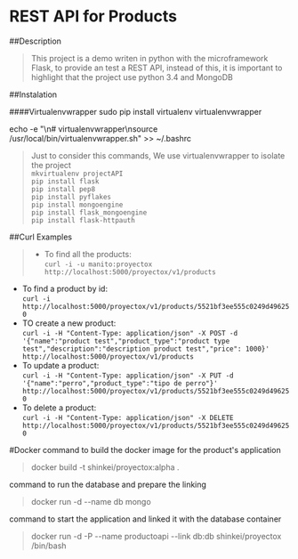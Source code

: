 # REST API for Products

##Description
>This project is a demo writen in python with the microframework Flask, to provide an test a REST API, instead of this, it is important to highlight that the project use python 3.4 and MongoDB

##Instalation

####Virtualenvwrapper
sudo pip install virtualenv virtualenvwrapper

echo -e "\n# virtualenvwrapper\nsource /usr/local/bin/virtualenvwrapper.sh" >> ~/.bashrc

>Just to consider this commands, We use virtualenvwrapper to isolate the project  
`mkvirtualenv projectAPI`  
`pip install flask`  
`pip install pep8`  
`pip install pyflakes`  
`pip install mongoengine`  
`pip install flask_mongoengine`  
`pip install flask-httpauth`  


##Curl Examples
> * To find all the products:  
`curl -i -u manito:proyectox http://localhost:5000/proyectox/v1/products`
* To find a product by id:  
`curl -i http://localhost:5000/proyectox/v1/products/5521bf3ee555c0249d496250`
* TO create a new product:  
`curl -i -H "Content-Type: application/json" -X POST -d '{"name":"product test","product_type":"product type test","description":"description product test","price": 1000}' http://localhost:5000/proyectox/v1/products`
* To update a product:  
`curl -i -H "Content-Type: application/json" -X PUT -d '{"name":"perro","product_type":"tipo de perro"}' http://localhost:5000/proyectox/v1/products/5521bf3ee555c0249d496250`
* To delete a product:  
`curl -i -H "Content-Type: application/json" -X DELETE http://localhost:5000/proyectox/v1/products/5521bf3ee555c0249d496250`

#Docker
command to build the docker image for the product's application
> docker build -t shinkei/proyectox:alpha .

command to run the database and prepare the linking
> docker run -d --name db mongo

command to start the application and linked it with the database container
> docker run -d -P --name productoapi --link db:db shinkei/proyectox /bin/bash
